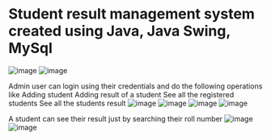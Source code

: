 # Student result management system created using Java, Java Swing, MySql
![image](https://github.com/deepakajay/SRMs/assets/87484602/fea88e16-8736-4b3a-988e-2644f29e1ea0)
![image](https://github.com/deepakajay/SRMs/assets/87484602/6bf1a83d-e1aa-42e4-9cf6-b84166b8d98c)

Admin user can login using their credentials and do the following operations like
Adding student
Adding result of a student
See all the registered students
See all the students result
![image](https://github.com/deepakajay/SRMs/assets/87484602/4438d6c2-993b-44ef-acc5-88c726ae5789)
![image](https://github.com/deepakajay/SRMs/assets/87484602/3f9a4cf4-4cf9-41a7-b342-7de20d71255b)
![image](https://github.com/deepakajay/SRMs/assets/87484602/54365ee4-a82a-47c2-ac2e-2bb88c7cc29f)
![image](https://github.com/deepakajay/SRMs/assets/87484602/71c88933-2980-4412-920b-4892c3753749)

A student can see their result just by searching their roll number
![image](https://github.com/deepakajay/SRMs/assets/87484602/429771d0-9cc0-422d-ab1b-b993fd71452d)
![image](https://github.com/deepakajay/SRMs/assets/87484602/4185cb63-b2d4-406c-8021-3d4db9b8bc25)
